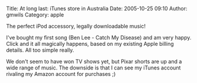 Title: At long last: iTunes store in Australia
Date: 2005-10-25 09:10
Author: gmwils
Category: apple

The perfect iPod accessory, legally downloadable music!

I've bought my first song (Ben Lee - Catch My Disease) and am very
happy. Click and it all magically happens, based on my existing Apple
billing details. All too simple really.

We don't seem to have won TV shows yet, but Pixar shorts are up and a
wide range of music. The downside is that I can see my iTunes account
rivaling my Amazon account for purchases ;)

